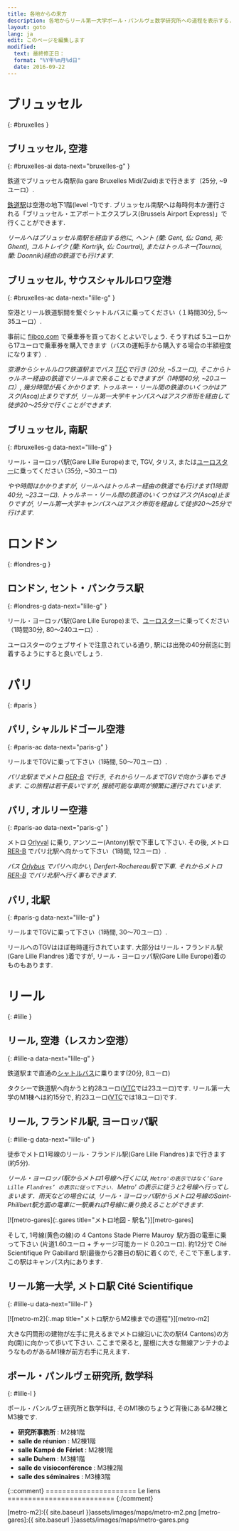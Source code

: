 ```yaml
---
title: 各地からの来方
description: 各地からリール第一大学ポール・パンルヴェ数学研究所への道程を表示する.
layout: goto
lang: ja
edit: このページを編集します
modified:
  text: 最終修正日：
  format: "%Y年%m月%d日"
  date: 2016-09-22
---
```


# <i class="cityicon-bruxelles"></i> ブリュッセル
{: #bruxelles }

## ブリュッセル, <i class="icon-flight"></i> 空港
{: #bruxelles-ai data-next="bruxelles-g" }

鉄道でブリュッセル南駅(la gare Bruxelles Midi/Zuid)まで行きます（25分, ~9ユーロ）.

[鉄道駅][brussels airport train station]は空港の地下1階(level -1)です. ブリュッセル南駅へは毎時何本か運行される「ブリュッセル・エアポートエクスプレス(Brussels Airport Express)」で行くことができます.

_リールへはブリュッセル南駅を経由する他に, ヘント (蘭: Gent, 仏: Gand, 英: Ghent), コルトレイク (蘭: Kortrijk, 仏: Courtrai), またはトゥルネー(Tournai, 蘭: Doonnik)経由の鉄道でも行けます._


## ブリュッセル, <i class="icon-flight"></i> サウスシャルルロワ空港
{: #bruxelles-ac data-next="lille-g" }

空港とリール鉄道駅間を繋ぐシャトルバスに乗ってください（１時間30分, 5～35ユーロ）.

事前に [flibco.com] で乗車券を買っておくとよいでしょう. そうすれば 5ユーロから17ユーロで乗車券を購入できます（バスの運転手から購入する場合の半額程度になります）.

_空港からシャルルロワ鉄道駅までバス [TEC]で行き (20分, ~5ユーロ),
 そこからトゥルネー経由の鉄道でリールまで来ることもできますが（1時間40分, ~20ユーロ）,
 幾分時間が長くかかります. トゥルネー・リール間の鉄道のいくつかはアスク(Ascq)止まりですが, リール第一大学キャンパスへはアスク市街を経由して徒歩20～25分で行くことができます._

## ブリュッセル, <i class="icon-train"></i> 南駅
{: #bruxelles-g data-next="lille-g" }

リール・ヨーロッパ駅(Gare Lille Europe)まで, TGV, タリス, または[ユーロスター][Eurostar]に乗ってください (35分, ~30ユーロ)

_やや時間はかかりますが, リールへはトゥルネー経由の鉄道でも行けます(1時間40分, ~23ユーロ). トゥルネー・リール間の鉄道のいくつかはアスク(Ascq)止まりですが, リール第一大学キャンパスへはアスク市街を経由して徒歩20～25分で行けます._

# <i class="cityicon-london"></i> ロンドン
{: #londres-g }

## ロンドン, <i class="icon-train"></i> セント・パンクラス駅
{: #londres-g data-next="lille-g" }

リール・ヨーロッパ駅(Gare Lille Europe)まで、[ユーロスター][Eurostar]に乗ってください（1時間30分, 80～240ユーロ）.

ユーロスターのウェブサイトで注意されている通り, 駅には出発の40分前迄に到着するようにすると良いでしょう.

# <i class="cityicon-paris"></i> パリ
{: #paris }

## パリ, <i class="icon-flight"></i> シャルルドゴール空港
{: #paris-ac data-next="paris-g" }

リールまでTGVに乗って下さい（1時間, 50～70ユーロ）.

_パリ北駅までメトロ [RER-B] で行き, それからリールまでTGVで向かう事もできます. この旅程は若干長いですが, 接続可能な車両が頻繁に運行されています._

## パリ, <i class="icon-flight"></i> オルリー空港
{: #paris-ao data-next="paris-g" }

メトロ [Orlyval] に乗り, アンソニー(Antony)駅で下車して下さい. その後, メトロ [RER-B] でパリ北駅へ向かって下さい（1時間, 12ユーロ）.

_バス [Orlybus] でパリへ向かい, Denfert-Rochereau駅で下車. それからメトロ [RER-B] でパリ北駅へ行く事もできます._

## パリ, <i class="icon-train"></i> 北駅
{: #paris-g data-next="lille-g" }

リールまでTGVに乗って下さい（1時間, 30～70ユーロ）.

リールへのTGVはほぼ毎時運行されています. 大部分はリール・フランドル駅(Gare Lille Flandres )着ですが, リール・ヨーロッパ駅(Gare Lille Europe)着のものもあります.

# <i class="cityicon-lille"></i> リール
{: #lille }

## リール, <i class="icon-flight"></i> 空港（レスカン空港）
{: #lille-a data-next="lille-g" }

鉄道駅まで直通の[シャトルバス][lille airport shuttle]に乗ります(20分, 8ユーロ)

タクシーで鉄道駅へ向かうと約28ユーロ([VTC][ecota.co]では23ユーロ)です.
リール第一大学のM1棟へは約15分で, 約23ユーロ([VTC][ecota.co]では18ユーロ)です.

## リール, <i class="icon-train"></i> フランドル駅, ヨーロッパ駅
{: #lille-g data-next="lille-u" }

徒歩でメトロ1号線のリール・フランドル駅(Gare Lille Flandres )まで行きます (約5分).

_リール・ヨーロッパ駅からメトロ1号線へ行くには, `Metro'の表示ではなく‘Gare Lille Flandres’ の表示に従って下さい. `Metro' の表示に従うと2号線へ行ってしまいます．雨天などの場合には, リール・ヨーロッパ駅からメトロ2号線のSaint-Philibert駅方面の電車に一駅乗れば1号線に乗り換えることができます._

[![metro-gares]{:.gares title="メトロ地図 - 駅名"}][metro-gares]

そして, 1号線(黄色の線)の 4 Cantons Stade Pierre Mauroy  駅方面の電車に乗って下さい (片道1.60ユーロ + チャージ可能カード 0.20ユーロ).
約12分で Cité Scientifique Pr Gabillard 駅(最後から2番目の駅)に着くので, そこで下車します. この駅はキャンパス内にあります.

## リール第一大学, <i class="icon-lille-metro"></i> メトロ駅 Cité Scientifique
{: #lille-u data-next="lille-l" }

[![metro-m2]{:.map title="メトロ駅からM2棟までの道程"}][metro-m2]

大きな円筒形の建物が左手に見えるまでメトロ線沿いに次の駅(4 Cantons)の方向(南)に向かって歩いて下さい. ここまで来ると, 屋根に大きな無線アンテナのようなものがあるM1棟が前方右手に見えます.

## ポール・パンルヴェ研究所, 数学科
{: #lille-l }

ポール・パンルヴェ研究所と数学科は, そのM1棟のちょうど背後にあるM2棟とM3棟です.

- **研究所事務所** : M2棟1階
- **salle de réunion** : M2棟1階
- **salle Kampé de Fériet** : M2棟1階
- **salle Duhem** : M3棟1階
- **salle de visioconférence** : M3棟2階
- **salle des séminaires** : M3棟3階


{::comment}
====================== Le liens ==========================
{:/comment}

[brussels airport train station]:http://www.brusselsairport.be/en/passngr/to_from_brussels_airport/train/

[flibco.com]:https://www.flibco.com/en
[TEC]:https://www.infotec.be/fr-be/medeplacer/horaires/ligne.aspx?ligne=CA

[Eurostar]:http://www.eurostar.com/uk-en

[Orlyval]:https://www.orlyval.com/en
[RER-B]:https://www.transilien.com/lignes/rer-trains/rer-B
[Orlybus]:http://www.ratp.fr/en/ratp/r_61848/orlybus/

[lille airport shuttle]:http://www.lille.aeroport.fr/getting-to-the-airport/shuttle/
[ecota.co]:https://app.ecota.co/en/courses/

[metro-m2]:{{ site.baseurl }}assets/images/maps/metro-m2.png
[metro-gares]:{{ site.baseurl }}assets/images/maps/metro-gares.png
